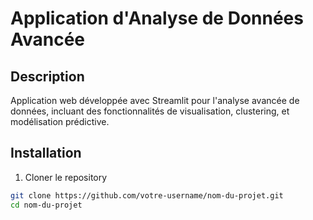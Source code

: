 # Application d'Analyse de Données Avancée

## Description
Application web développée avec Streamlit pour l'analyse avancée de données, incluant des fonctionnalités de visualisation, clustering, et modélisation prédictive.

## Installation

1. Cloner le repository
```bash
git clone https://github.com/votre-username/nom-du-projet.git
cd nom-du-projet